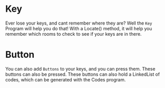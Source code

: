 # Key
Ever lose your keys, and cant remember where they are? Well the `Key` Program will help you do that! With a Locate() method, it will help you remember which rooms to check to see if your keys are in there.

# Button

You can also add `Buttons` to your keys, and you can press them. These buttons can also be pressed. These buttons can also hold a LinkedList of codes, which can be generated with the Codes program.

